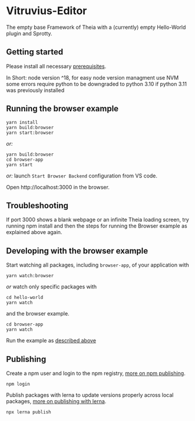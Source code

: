 # Vitruvius-Editor
The empty base Framework of Theia with a (currently) empty Hello-World plugin and Sprotty.

## Getting started

Please install all necessary [prerequisites](https://github.com/eclipse-theia/theia/blob/master/doc/Developing.md#prerequisites).

In Short:
node version ^18, for easy node version managment use NVM
some errors require python to be downgraded to python 3.10 if python 3.11 was previously installed

## Running the browser example

    yarn install
    yarn build:browser
    yarn start:browser

*or:*

    yarn build:browser
    cd browser-app
    yarn start

*or:* launch `Start Browser Backend` configuration from VS code.

Open http://localhost:3000 in the browser.

## Troubleshooting

If port 3000 shows a blank webpage or an infinite Theia loading screen, try running npm install and then the steps for running the Browser example as explained above again.

## Developing with the browser example

Start watching all packages, including `browser-app`, of your application with

    yarn watch:browser

*or* watch only specific packages with

    cd hello-world
    yarn watch

and the browser example.

    cd browser-app
    yarn watch

Run the example as [described above](#Running-the-browser-example)

## Publishing

Create a npm user and login to the npm registry, [more on npm publishing](https://docs.npmjs.com/getting-started/publishing-npm-packages).

    npm login

Publish packages with lerna to update versions properly across local packages, [more on publishing with lerna](https://github.com/lerna/lerna#publish).

    npx lerna publish
